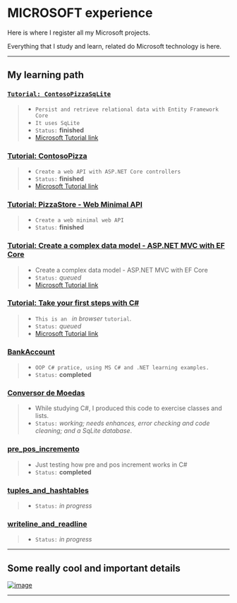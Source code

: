 # MICROSOFT experience

Here is where I register all my Microsoft projects.

Everything that I study and learn, related do Microsoft technology is here.

--------------

## My learning path

### [`Tutorial: ContosoPizzaSqLite`](./ContosoPizzaSQLite)
  >* `Persist and retrieve relational data with Entity Framework Core`
  >* `It uses SqLite`
  >* `Status:` **finished**
  >* [Microsoft Tutorial link](https://docs.microsoft.com/en-us/learn/modules/persist-data-ef-core/)

### [Tutorial: ContosoPizza](./ContosoPizza)
  >* `Create a web API with ASP.NET Core controllers`
  >* `Status:` **finished**
  >* [Microsoft Tutorial link](https://docs.microsoft.com/en-us/learn/modules/build-web-api-aspnet-core/1-introduction)

### [Tutorial: PizzaStore - Web Minimal API](./PizzaStore)
  >* `Create a web minimal web API`
  >* `Status:` **finished**

### [Tutorial: Create a complex data model - ASP.NET MVC with EF Core](./)
  >* Create a complex data model - ASP.NET MVC with EF Core
  >* `Status:` *queued*
  >* [Microsoft Tutorial link](https://docs.microsoft.com/en-us/aspnet/core/data/ef-mvc/complex-data-model?view=aspnetcore-6.0)

### [Tutorial: Take your first steps with C#](./)
  >* `This is an ` *in browser* `tutorial`.
  >* `Status:` *queued*
  >* [Microsoft Tutorial link](https://docs.microsoft.com/en-us/learn/paths/csharp-first-steps/)

### [BankAccount](./BankAccount)
  >* `OOP C# pratice, using MS C# and .NET learning examples.`
  >* `Status:` **completed**

### [Conversor de Moedas](./ConversorMoedas)
  >* While studying C#, I produced this code to exercise classes and lists.
  >* `Status:` *working; needs enhances, error checking and code cleaning; and a SqLite database*.

### [pre_pos_incremento](./pre_pos_incremento)
  >* Just testing how pre and pos increment works in C#
  >* `Status:` **completed**

### [tuples_and_hashtables](./tuples_and_hashtables)
  >* `Status:` *in progress*

### [writeline_and_readline](./writeline_and_readline)
  >* `Status:` *in progress*
-------------------------------------


## Some really cool and important details

[![image](https://user-images.githubusercontent.com/81485964/175793780-54001342-71a0-498b-bdc0-2d8390b4f332.png)](https://docs.microsoft.com/en-us/dotnet/csharp/programming-guide/classes-and-structs/access-modifiers)

-------------------------------------